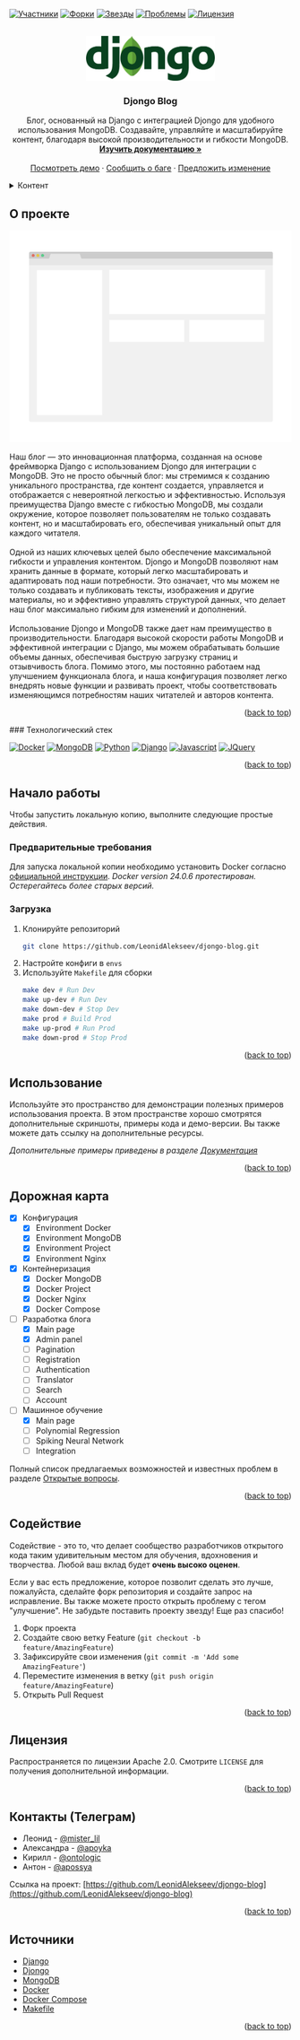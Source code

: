 <a name="readme-top"></a>



<!-- PROJECT SHIELDS -->
[![Участники][contributors-shield]][contributors-url]
[![Форки][forks-shield]][forks-url]
[![Звезды][stars-shield]][stars-url]
[![Проблемы][issues-shield]][issues-url]
[![Лицензия][license-shield]][license-url]



<!-- PROJECT LOGO -->
<br />
<div align="center">
  <a href="https://github.com/LeonidAlekseev/djongo-blog">
    <img src="assets/logo.png" alt="Logo" height="80">
  </a>

<h3 align="center">Djongo Blog</h3>

  <p align="center">
    Блог, основанный на Django с интеграцией Djongo для удобного использования MongoDB. Создавайте, управляйте и масштабируйте контент, благодаря высокой производительности и гибкости MongoDB.
    <br />
    <a href="https://github.com/LeonidAlekseev/djongo-blog"><strong>Изучить документацию »</strong></a>
    <br />
    <br />
    <a href="http://31.129.100.203:8080">Посмотреть демо</a>
    ·
    <a href="https://github.com/LeonidAlekseev/djongo-blog/issues">Сообщить о баге</a>
    ·
    <a href="https://github.com/LeonidAlekseev/djongo-blog/issues">Предложить изменение</a>
  </p>
</div>



<!-- Содержание -->
<details>
  <summary>Контент</summary>
  <ol>
    <li>
      <a href="#about-the-project">О проекте</a>
      <ul>
        <li><a href="#built-with">Технологический стек</a></li>
      </ul>
    </li>
    <li>
      <a href="#getting-started">Начало работы</a>
      <ul>
        <li><a href="#prerequisites">Предварительные требования</a></li>
        <li><a href="#installation">Загрузка</a></li>
      </ul>
    </li>
    <li><a href="#usage">Использование</a></li>
    <li><a href="#roadmap">Дорожная карта</a></li>
    <li><a href="#contributing">Содействие</a></li>
    <li><a href="#license">Лицензия</a></li>
    <li><a href="#contact">Контакты</a></li>
    <li><a href="#acknowledgments">Примечания</a></li>
  </ol>
</details>



<!-- О проекте -->
## О проекте

[![Product Name Screen Shot][product-screenshot]](http://31.129.100.203:8080)

Наш блог — это инновационная платформа, созданная на основе фреймворка Django с использованием Djongo для интеграции с MongoDB. Это не просто обычный блог: мы стремимся к созданию уникального пространства, где контент создается, управляется и отображается с невероятной легкостью и эффективностью. Используя преимущества Django вместе с гибкостью MongoDB, мы создали окружение, которое позволяет пользователям не только создавать контент, но и масштабировать его, обеспечивая уникальный опыт для каждого читателя.
<br />
<br />
Одной из наших ключевых целей было обеспечение максимальной гибкости и управления контентом. Djongo и MongoDB позволяют нам хранить данные в формате, который легко масштабировать и адаптировать под наши потребности. Это означает, что мы можем не только создавать и публиковать тексты, изображения и другие материалы, но и эффективно управлять структурой данных, что делает наш блог максимально гибким для изменений и дополнений.
<br />
<br />
Использование Djongo и MongoDB также дает нам преимущество в производительности. Благодаря высокой скорости работы MongoDB и эффективной интеграции с Django, мы можем обрабатывать большие объемы данных, обеспечивая быструю загрузку страниц и отзывчивость блога. Помимо этого, мы постоянно работаем над улучшением функционала блога, и наша конфигурация позволяет легко внедрять новые функции и развивать проект, чтобы соответствовать изменяющимся потребностям наших читателей и авторов контента.

<p align="right">(<a href="#readme-top">back to top</a>)</p>



<p id="built-with"></p>
### Технологический стек

[![Docker][Docker.com]][Docker-url]
[![MongoDB][MongoDB.com]][MongoDB-url]
[![Python][Python.org]][Python-url]
[![Django][Django.com]][Django-url]
[![Javascript][Javascript.com]][Javascript-url]
[![JQuery][JQuery.com]][JQuery-url]

<p align="right">(<a href="#readme-top">back to top</a>)</p>



<!-- Начало работы -->
## Начало работы

Чтобы запустить локальную копию, выполните следующие простые действия.

### Предварительные требования

Для запуска локальной копии необходимо установить Docker согласно [официальной инструкции](https://docs.docker.com/engine/install/).
_Docker version 24.0.6 протестирован. Остерегайтесь более старых версий._

### Загрузка

1. Клонируйте репозиторий
   ```sh
   git clone https://github.com/LeonidAlekseev/djongo-blog.git
   ```
2. Настройте конфиги в `envs`
3. Используйте `Makefile` для сборки
   ```sh
   make dev # Run Dev
   make up-dev # Run Dev
   make down-dev # Stop Dev
   make prod # Build Prod
   make up-prod # Run Prod
   make down-prod # Stop Prod
   ```

<p align="right">(<a href="#readme-top">back to top</a>)</p>



<!-- Использование -->
## Использование

Используйте это пространство для демонстрации полезных примеров использования проекта. В этом пространстве хорошо смотрятся дополнительные скриншоты, примеры кода и демо-версии. Вы также можете дать ссылку на дополнительные ресурсы.

_Дополнительные примеры приведены в разделе [Документация](https://example.com)_

<p align="right">(<a href="#readme-top">back to top</a>)</p>



<!-- Дорожная карта -->
## Дорожная карта

- [x] Конфигурация
    - [x] Environment Docker
    - [x] Environment MongoDB
    - [x] Environment Project
    - [x] Environment Nginx
- [x] Контейнеризация
    - [x] Docker MongoDB
    - [x] Docker Project
    - [x] Docker Nginx
    - [x] Docker Compose
- [ ] Разработка блога
    - [x] Main page
    - [x] Admin panel
    - [ ] Pagination
    - [ ] Registration
    - [ ] Authentication
    - [ ] Translator
    - [ ] Search
    - [ ] Account
- [ ] Машинное обучение
    - [x] Main page
    - [ ] Polynomial Regression 
    - [ ] Spiking Neural Network
    - [ ] Integration

Полный список предлагаемых возможностей и известных проблем в разделе [Открытые вопросы](https://github.com/LeonidAlekseev/djongo-blog/issues).

<p align="right">(<a href="#readme-top">back to top</a>)</p>



<!-- Содействие -->
## Содействие

Содействие - это то, что делает сообщество разработчиков открытого кода таким удивительным местом для обучения, вдохновения и творчества. Любой ваш вклад будет **очень высоко оценен**.

Если у вас есть предложение, которое позволит сделать это лучше, пожалуйста, сделайте форк репозитория и создайте запрос на исправление. Вы также можете просто открыть проблему с тегом "улучшение".
Не забудьте поставить проекту звезду! Еще раз спасибо!

1. Форк проекта
2. Создайте свою ветку Feature (`git checkout -b feature/AmazingFeature`)
3. Зафиксируйте свои изменения (`git commit -m 'Add some AmazingFeature'`)
4. Переместите изменения в ветку (`git push origin feature/AmazingFeature`)
5. Открыть Pull Request

<p align="right">(<a href="#readme-top">back to top</a>)</p>



<!-- ЛИЦЕНЗИЯ -->
## Лицензия

Распространяется по лицензии Apache 2.0. Смотрите `LICENSE` для получения дополнительной информации.

<p align="right">(<a href="#readme-top">back to top</a>)</p>



<!-- Контакты -->
## Контакты (Телеграм)

* Леонид - [@mister_lil](https://t.me/mister_lil)
* Александра - [@apoyka](https://t.me/apoyka)
* Кирилл - [@ontologic](https://t.me/ontologic)
* Антон - [@apossya](https://t.me/apossya)

Ссылка на проект: [https://github.com/LeonidAlekseev/djongo-blog](https://github.com/LeonidAlekseev/djongo-blog)

<p align="right">(<a href="#readme-top">back to top</a>)</p>



<!-- Примечания -->
## Источники

* [Django](https://www.djangoproject.com)
* [Djongo](https://www.djongomapper.com)
* [MongoDB](https://www.mongodb.com)
* [Docker](https://www.docker.com)
* [Docker Compose](https://docs.docker.com/compose/)
* [Makefile](https://habr.com/ru/articles/155201/)

<p align="right">(<a href="#readme-top">back to top</a>)</p>



<!-- MARKDOWN LINKS & IMAGES -->
<!-- https://www.markdownguide.org/basic-syntax/#reference-style-links -->
[contributors-shield]: https://img.shields.io/github/contributors/LeonidAlekseev/djongo-blog.svg?style=for-the-badge
[contributors-url]: https://github.com/LeonidAlekseev/djongo-blog/graphs/contributors
[forks-shield]: https://img.shields.io/github/forks/LeonidAlekseev/djongo-blog.svg?style=for-the-badge
[forks-url]: https://github.com/LeonidAlekseev/djongo-blog/network/members
[stars-shield]: https://img.shields.io/github/stars/LeonidAlekseev/djongo-blog.svg?style=for-the-badge
[stars-url]: https://github.com/LeonidAlekseev/djongo-blog/stargazers
[issues-shield]: https://img.shields.io/github/issues/LeonidAlekseev/djongo-blog.svg?style=for-the-badge
[issues-url]: https://github.com/LeonidAlekseev/djongo-blog/issues
[license-shield]: https://img.shields.io/github/license/LeonidAlekseev/djongo-blog.svg?style=for-the-badge
[license-url]: https://github.com/LeonidAlekseev/djongo-blog/blob/main/LICENSE
[linkedin-shield]: https://img.shields.io/badge/-LinkedIn-black.svg?style=for-the-badge&logo=linkedin&colorB=555
[linkedin-url]: https://linkedin.com/in/linkedin_username
[product-screenshot]: assets/screenshot.png
[Docker.com]: https://img.shields.io/badge/docker-%230db7ed.svg?style=for-the-badge&logo=docker&logoColor=white
[Docker-url]: https://docker.com/
[MongoDB.com]: https://img.shields.io/badge/MongoDB-%234ea94b.svg?style=for-the-badge&logo=mongodb&logoColor=white
[MongoDB-url]: https://mongodb.com/
[Python.org]: https://img.shields.io/badge/python-3670A0?style=for-the-badge&logo=python&logoColor=ffdd54
[Python-url]: https://python.org/
[Django.com]: https://img.shields.io/badge/django-%23092E20.svg?style=for-the-badge&logo=django&logoColor=white
[Django-url]: https://djangoproject.com/
[Javascript.com]: https://img.shields.io/badge/javascript-%23323330.svg?style=for-the-badge&logo=javascript&logoColor=%23F7DF1E
[Javascript-url]: https://https://www.javascript.com/
[JQuery.com]: https://img.shields.io/badge/jQuery-0769AD?style=for-the-badge&logo=jquery&logoColor=white
[JQuery-url]: https://jquery.com/
[Next.js]: https://img.shields.io/badge/next.js-000000?style=for-the-badge&logo=nextdotjs&logoColor=white
[Next-url]: https://nextjs.org/
[React.js]: https://img.shields.io/badge/React-20232A?style=for-the-badge&logo=react&logoColor=61DAFB
[React-url]: https://reactjs.org/
[Vue.js]: https://img.shields.io/badge/Vue.js-35495E?style=for-the-badge&logo=vuedotjs&logoColor=4FC08D
[Vue-url]: https://vuejs.org/
[Angular.io]: https://img.shields.io/badge/Angular-DD0031?style=for-the-badge&logo=angular&logoColor=white
[Angular-url]: https://angular.io/
[Svelte.dev]: https://img.shields.io/badge/Svelte-4A4A55?style=for-the-badge&logo=svelte&logoColor=FF3E00
[Svelte-url]: https://svelte.dev/
[Laravel.com]: https://img.shields.io/badge/Laravel-FF2D20?style=for-the-badge&logo=laravel&logoColor=white
[Laravel-url]: https://laravel.com
[Bootstrap.com]: https://img.shields.io/badge/Bootstrap-563D7C?style=for-the-badge&logo=bootstrap&logoColor=white
[Bootstrap-url]: https://getbootstrap.com
